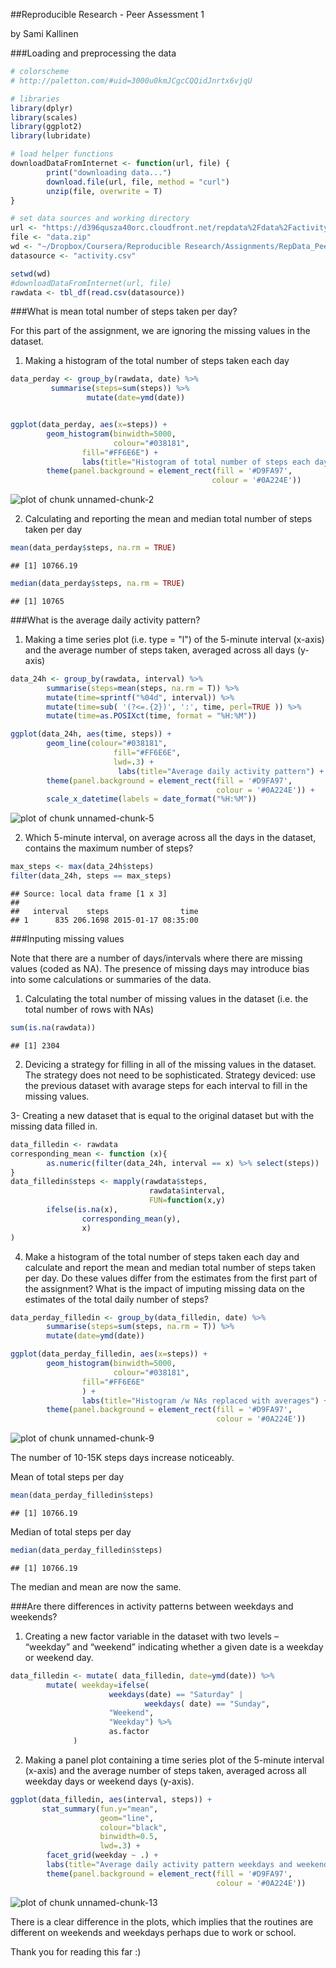##Reproducible Research - Peer Assessment 1

by Sami Kallinen

###Loading and preprocessing the data

```r
# colorscheme
# http://paletton.com/#uid=3000u0kmJCgcCQQidJnrtx6vjqU

# libraries
library(dplyr)
library(scales)
library(ggplot2)
library(lubridate)

# load helper functions
downloadDataFromInternet <- function(url, file) {
        print("downloading data...")
        download.file(url, file, method = "curl")
        unzip(file, overwrite = T)
}

# set data sources and working directory
url <- "https://d396qusza40orc.cloudfront.net/repdata%2Fdata%2Factivity.zip" 
file <- "data.zip"
wd <- "~/Dropbox/Coursera/Reproducible Research/Assignments/RepData_PeerAssessment1"
datasource <- "activity.csv"

setwd(wd)
#downloadDataFromInternet(url, file)
rawdata <- tbl_df(read.csv(datasource))
```

###What is mean total number of steps taken per day?

For this part of the assignment, we are ignoring the missing values in the dataset.

1. Making a histogram of the total number of steps taken each day

```r
data_perday <- group_by(rawdata, date) %>%
         summarise(steps=sum(steps)) %>%
                 mutate(date=ymd(date))


ggplot(data_perday, aes(x=steps)) +
        geom_histogram(binwidth=5000,
                       colour="#038181",
                fill="#FF6E6E") +
                labs(title="Histogram of total number of steps each day")+
        theme(panel.background = element_rect(fill = '#D9FA97', 
                                             colour = '#0A224E'))
```

![plot of chunk unnamed-chunk-2](figure/unnamed-chunk-2-1.png) 

2. Calculating and reporting the mean and median total number of steps taken per day


```r
mean(data_perday$steps, na.rm = TRUE)
```

```
## [1] 10766.19
```



```r
median(data_perday$steps, na.rm = TRUE)
```

```
## [1] 10765
```

###What is the average daily activity pattern?

1. Making a time series plot (i.e. type = "l") of the 5-minute interval (x-axis) and the average number of steps taken, averaged across all days (y-axis)



```r
data_24h <- group_by(rawdata, interval) %>%
        summarise(steps=mean(steps, na.rm = T)) %>%
        mutate(time=sprintf("%04d", interval)) %>%
        mutate(time=sub( '(?<=.{2})', ':', time, perl=TRUE )) %>%
        mutate(time=as.POSIXct(time, format = "%H:%M"))

ggplot(data_24h, aes(time, steps)) +
        geom_line(colour="#038181",
                       fill="#FF6E6E",
                       lwd=.3) + 
                        labs(title="Average daily activity pattern") +
        theme(panel.background = element_rect(fill = '#D9FA97', 
                                              colour = '#0A224E')) +
        scale_x_datetime(labels = date_format("%H:%M"))
```

![plot of chunk unnamed-chunk-5](figure/unnamed-chunk-5-1.png) 
        
2. Which 5-minute interval, on average across all the days in the dataset, contains the maximum number of steps?

```r
max_steps <- max(data_24h$steps)
filter(data_24h, steps == max_steps)
```

```
## Source: local data frame [1 x 3]
## 
##   interval    steps                time
## 1      835 206.1698 2015-01-17 08:35:00
```


###Inputing missing values

Note that there are a number of days/intervals where there are missing values (coded as NA). The presence of missing days may introduce bias into some calculations or summaries of the data.

1. Calculating the total number of missing values in the dataset (i.e. the total number of rows with NAs)


```r
sum(is.na(rawdata))
```

```
## [1] 2304
```
2. Devicing a strategy for filling in all of the missing values in the dataset. The strategy does not need to be sophisticated.
Strategy deviced: use the previous dataset with avarage steps for each interval to fill in the missing values.

3- Creating a new dataset that is equal to the original dataset but with the missing data filled in.

```r
data_filledin <- rawdata
corresponding_mean <- function (x){
        as.numeric(filter(data_24h, interval == x) %>% select(steps))
}
data_filledin$steps <- mapply(rawdata$steps, 
                               rawdata$interval, 
                               FUN=function(x,y)
        ifelse(is.na(x), 
                corresponding_mean(y),
                x)
)
```

4. Make a histogram of the total number of steps taken each day and calculate and report the mean and median total number of steps taken per day. Do these values differ from the estimates from the first part of the assignment? 
What is the impact of imputing missing data on the estimates of the total daily number of steps?


```r
data_perday_filledin <- group_by(data_filledin, date) %>%
        summarise(steps=sum(steps, na.rm = T)) %>%
        mutate(date=ymd(date))

ggplot(data_perday_filledin, aes(x=steps)) +
        geom_histogram(binwidth=5000,
                       colour="#038181",
                fill="#FF6E6E"
                ) +
                labs(title="Histogram /w NAs replaced with averages") +
        theme(panel.background = element_rect(fill = '#D9FA97', 
                                              colour = '#0A224E'))
```

![plot of chunk unnamed-chunk-9](figure/unnamed-chunk-9-1.png) 

The number of 10-15K steps days increase noticeably.

Mean of total steps per day

```r
mean(data_perday_filledin$steps)
```

```
## [1] 10766.19
```
Median of total steps per day

```r
median(data_perday_filledin$steps)
```

```
## [1] 10766.19
```
The median and mean are now the same.

###Are there differences in activity patterns between weekdays and weekends?
1. Creating a new factor variable in the dataset with two levels – “weekday” and “weekend” indicating whether a given date is a weekday or weekend day.


```r
data_filledin <- mutate( data_filledin, date=ymd(date)) %>%
        mutate( weekday=ifelse(
                      weekdays(date) == "Saturday" | 
                              weekdays( date) == "Sunday",
                      "Weekend",
                      "Weekday") %>%
                      as.factor
              )
```
2. Making a panel plot containing a time series plot of the 5-minute interval (x-axis) and the average number of steps taken, averaged across all weekday days or weekend days (y-axis).

```r
ggplot(data_filledin, aes(interval, steps)) +
       stat_summary(fun.y="mean", 
                    geom="line",
                    colour="black",
                    binwidth=0.5, 
                    lwd=.3) +
        facet_grid(weekday ~ .) +
        labs(title="Average daily activity pattern weekdays and weekends") +
        theme(panel.background = element_rect(fill = '#D9FA97', 
                                              colour = '#0A224E'))
```

![plot of chunk unnamed-chunk-13](figure/unnamed-chunk-13-1.png) 

There is a clear difference in the plots, which implies that the routines are different on weekends and weekdays perhaps due to work or school.

Thank you for reading this far :)
